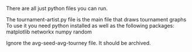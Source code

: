 There are all just python files you can run.

The tournament-artist.py file is the main file that draws tournament graphs
To use it you need python installed as well as the following packages:
    matplotlib
    networkx
    numpy
    random

Ignore the avg-seed-avg-tourney file. It should be archived.